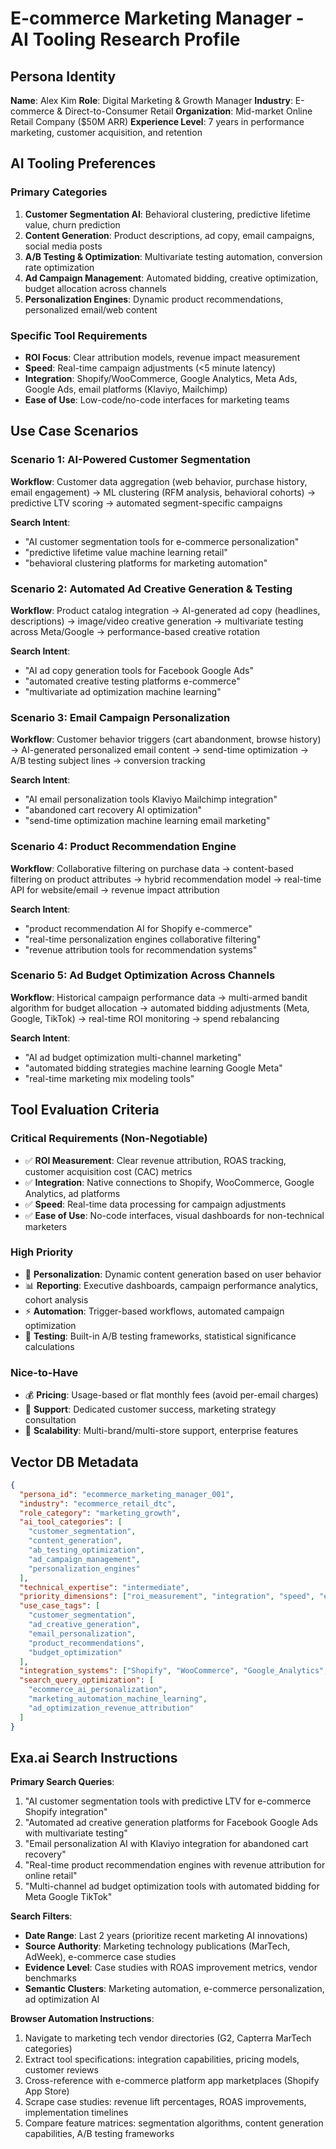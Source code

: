 # E-commerce Marketing Manager - AI Tooling Research Profile

## Persona Identity
**Name**: Alex Kim
**Role**: Digital Marketing & Growth Manager
**Industry**: E-commerce & Direct-to-Consumer Retail
**Organization**: Mid-market Online Retail Company ($50M ARR)
**Experience Level**: 7 years in performance marketing, customer acquisition, and retention

## AI Tooling Preferences

### Primary Categories
1. **Customer Segmentation AI**: Behavioral clustering, predictive lifetime value, churn prediction
2. **Content Generation**: Product descriptions, ad copy, email campaigns, social media posts
3. **A/B Testing & Optimization**: Multivariate testing automation, conversion rate optimization
4. **Ad Campaign Management**: Automated bidding, creative optimization, budget allocation across channels
5. **Personalization Engines**: Dynamic product recommendations, personalized email/web content

### Specific Tool Requirements
- **ROI Focus**: Clear attribution models, revenue impact measurement
- **Speed**: Real-time campaign adjustments (<5 minute latency)
- **Integration**: Shopify/WooCommerce, Google Analytics, Meta Ads, Google Ads, email platforms (Klaviyo, Mailchimp)
- **Ease of Use**: Low-code/no-code interfaces for marketing teams

## Use Case Scenarios

### Scenario 1: AI-Powered Customer Segmentation
**Workflow**: Customer data aggregation (web behavior, purchase history, email engagement) → ML clustering (RFM analysis, behavioral cohorts) → predictive LTV scoring → automated segment-specific campaigns

**Search Intent**:
- "AI customer segmentation tools for e-commerce personalization"
- "predictive lifetime value machine learning retail"
- "behavioral clustering platforms for marketing automation"

### Scenario 2: Automated Ad Creative Generation & Testing
**Workflow**: Product catalog integration → AI-generated ad copy (headlines, descriptions) → image/video creative generation → multivariate testing across Meta/Google → performance-based creative rotation

**Search Intent**:
- "AI ad copy generation tools for Facebook Google Ads"
- "automated creative testing platforms e-commerce"
- "multivariate ad optimization machine learning"

### Scenario 3: Email Campaign Personalization
**Workflow**: Customer behavior triggers (cart abandonment, browse history) → AI-generated personalized email content → send-time optimization → A/B testing subject lines → conversion tracking

**Search Intent**:
- "AI email personalization tools Klaviyo Mailchimp integration"
- "abandoned cart recovery AI optimization"
- "send-time optimization machine learning email marketing"

### Scenario 4: Product Recommendation Engine
**Workflow**: Collaborative filtering on purchase data → content-based filtering on product attributes → hybrid recommendation model → real-time API for website/email → revenue impact attribution

**Search Intent**:
- "product recommendation AI for Shopify e-commerce"
- "real-time personalization engines collaborative filtering"
- "revenue attribution tools for recommendation systems"

### Scenario 5: Ad Budget Optimization Across Channels
**Workflow**: Historical campaign performance data → multi-armed bandit algorithm for budget allocation → automated bidding adjustments (Meta, Google, TikTok) → real-time ROI monitoring → spend rebalancing

**Search Intent**:
- "AI ad budget optimization multi-channel marketing"
- "automated bidding strategies machine learning Google Meta"
- "real-time marketing mix modeling tools"

## Tool Evaluation Criteria

### Critical Requirements (Non-Negotiable)
- ✅ **ROI Measurement**: Clear revenue attribution, ROAS tracking, customer acquisition cost (CAC) metrics
- ✅ **Integration**: Native connections to Shopify, WooCommerce, Google Analytics, ad platforms
- ✅ **Speed**: Real-time data processing for campaign adjustments
- ✅ **Ease of Use**: No-code interfaces, visual dashboards for non-technical marketers

### High Priority
- 🎯 **Personalization**: Dynamic content generation based on user behavior
- 📊 **Reporting**: Executive dashboards, campaign performance analytics, cohort analysis
- ⚡ **Automation**: Trigger-based workflows, automated campaign optimization
- 🔄 **Testing**: Built-in A/B testing frameworks, statistical significance calculations

### Nice-to-Have
- 💰 **Pricing**: Usage-based or flat monthly fees (avoid per-email charges)
- 🤝 **Support**: Dedicated customer success, marketing strategy consultation
- 🚀 **Scalability**: Multi-brand/multi-store support, enterprise features

## Vector DB Metadata

```json
{
  "persona_id": "ecommerce_marketing_manager_001",
  "industry": "ecommerce_retail_dtc",
  "role_category": "marketing_growth",
  "ai_tool_categories": [
    "customer_segmentation",
    "content_generation",
    "ab_testing_optimization",
    "ad_campaign_management",
    "personalization_engines"
  ],
  "technical_expertise": "intermediate",
  "priority_dimensions": ["roi_measurement", "integration", "speed", "ease_of_use"],
  "use_case_tags": [
    "customer_segmentation",
    "ad_creative_generation",
    "email_personalization",
    "product_recommendations",
    "budget_optimization"
  ],
  "integration_systems": ["Shopify", "WooCommerce", "Google_Analytics", "Meta_Ads", "Klaviyo"],
  "search_query_optimization": [
    "ecommerce_ai_personalization",
    "marketing_automation_machine_learning",
    "ad_optimization_revenue_attribution"
  ]
}
```

## Exa.ai Search Instructions

**Primary Search Queries**:
1. "AI customer segmentation tools with predictive LTV for e-commerce Shopify integration"
2. "Automated ad creative generation platforms for Facebook Google Ads with multivariate testing"
3. "Email personalization AI with Klaviyo integration for abandoned cart recovery"
4. "Real-time product recommendation engines with revenue attribution for online retail"
5. "Multi-channel ad budget optimization tools with automated bidding for Meta Google TikTok"

**Search Filters**:
- **Date Range**: Last 2 years (prioritize recent marketing AI innovations)
- **Source Authority**: Marketing technology publications (MarTech, AdWeek), e-commerce case studies
- **Evidence Level**: Case studies with ROAS improvement metrics, vendor benchmarks
- **Semantic Clusters**: Marketing automation, e-commerce personalization, ad optimization AI

**Browser Automation Instructions**:
1. Navigate to marketing tech vendor directories (G2, Capterra MarTech categories)
2. Extract tool specifications: integration capabilities, pricing models, customer reviews
3. Cross-reference with e-commerce platform app marketplaces (Shopify App Store)
4. Scrape case studies: revenue lift percentages, ROAS improvements, implementation timelines
5. Compare feature matrices: segmentation algorithms, content generation capabilities, A/B testing frameworks
